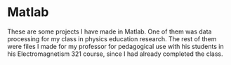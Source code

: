 # Matlab
These are some projects I have made in Matlab. One of them was data processing for my class in physics education research. The rest of them were files I made for my professor for pedagogical use with his students in his Electromagnetism 321 course, since I had already completed the class.
